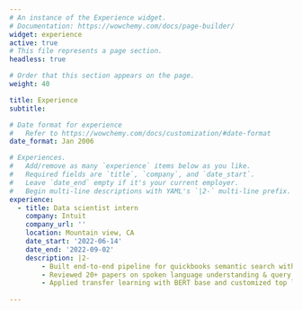 ```yaml
---
# An instance of the Experience widget.
# Documentation: https://wowchemy.com/docs/page-builder/
widget: experience
active: true
# This file represents a page section.
headless: true

# Order that this section appears on the page.
weight: 40

title: Experience
subtitle:

# Date format for experience
#   Refer to https://wowchemy.com/docs/customization/#date-format
date_format: Jan 2006

# Experiences.
#   Add/remove as many `experience` items below as you like.
#   Required fields are `title`, `company`, and `date_start`.
#   Leave `date_end` empty if it's your current employer.
#   Begin multi-line descriptions with YAML's `|2-` multi-line prefix.
experience:
  - title: Data scientist intern
    company: Intuit
    company_url: ''
    location: Mountain view, CA
    date_start: '2022-06-14'
    date_end: '2022-09-02'
    description: |2-
        - Built end‑to‑end pipeline for quickbooks semantic search with linguistic features and customized word2vec embeddings (baseline model; covered top 1 use case).
        - Reviewed 20+ papers on spoken language understanding & query intent understanding; Partnered with product team to synthesize labeled data.
        - Applied transfer learning with BERT base and customized top layers for joint intent detect and slot filling; covered all use case.
    
---
```

